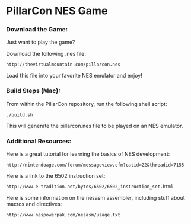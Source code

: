 # PillarCon NES Game

### Download the Game:

Just want to play the game?

Download the following .nes file:
```
http://thevirtualmountain.com/pillarcon.nes
```
Load this file into your favorite NES emulator and enjoy!

### Build Steps (Mac):

From within the PillarCon repository, run the following shell script:

```
./build.sh
```

This will generate the pillarcon.nes file to be played on an NES emulator.

### Additional Resources:

Here is a great tutorial for learning the basics of NES development:
```
http://nintendoage.com/forum/messageview.cfm?catid=22&threadid=7155
```

Here is a link to the 6502 instruction set:
```
http://www.e-tradition.net/bytes/6502/6502_instruction_set.html
```

Here is some information on the nesasm assembler, including stuff about macros and directives:
```
http://www.nespowerpak.com/nesasm/usage.txt
```
